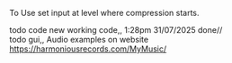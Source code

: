 To Use set input at level where compression starts. 


todo code new working code,, 1:28pm 31/07/2025 done//<br>
todo gui,,
 Audio examples on website https://harmoniousrecords.com/MyMusic/
